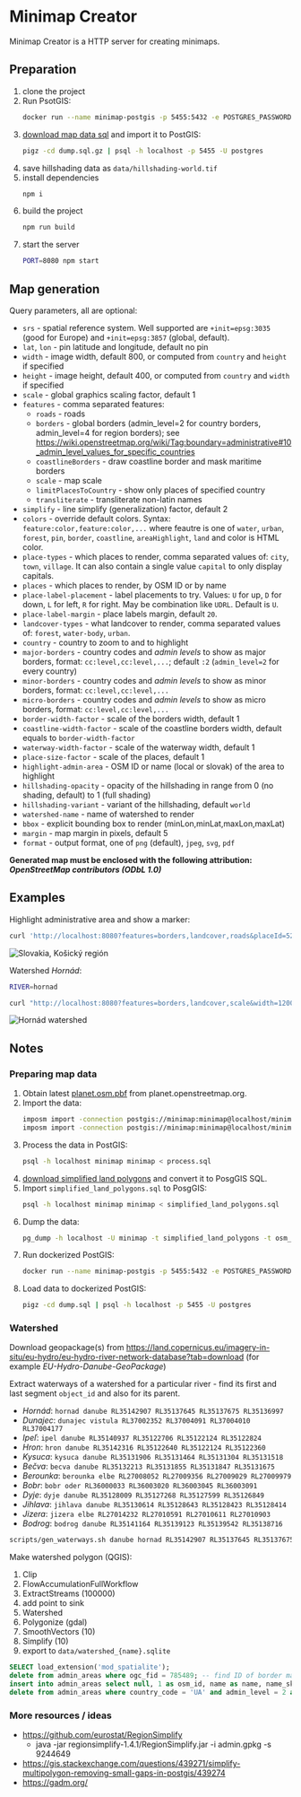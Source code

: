 # Minimap Creator

Minimap Creator is a HTTP server for creating minimaps.

## Preparation

1. clone the project
1. Run PsotGIS:
   ```bash
   docker run --name minimap-postgis -p 5455:5432 -e POSTGRES_PASSWORD=snakeoil -e POSTGRES_HOST_AUTH_METHOD=trust --shm-size=1g -d postgis/postgis
   ```
1. [download map data sql](https://drive.google.com/file/d/1tYwlDJyoi-KHX4szMKMEAAz08iUGuDBk/view?usp=share_link) and import it to PostGIS:
   ```bash
   pigz -cd dump.sql.gz | psql -h localhost -p 5455 -U postgres
1. save hillshading data as `data/hillshading-world.tif`
1. install dependencies
   ```bash
   npm i
   ```
1. build the project
   ```bash
   npm run build
   ```
1. start the server
   ```bash
   PORT=8080 npm start
   ```

## Map generation

Query parameters, all are optional:

- `srs` - spatial reference system. Well supported are `+init=epsg:3035` (good for Europe) and `+init=epsg:3857` (global, default).
- `lat`, `lon` - pin latitude and longitude, default no pin
- `width` - image width, default 800, or computed from `country` and `height` if specified
- `height` - image height, default 400, or computed from `country` and `width` if specified
- `scale` - global graphics scaling factor, default 1
- `features` - comma separated features:
  - `roads` - roads
  - `borders` - global borders (admin_level=2 for country borders, admin_level=4 for region borders); see https://wiki.openstreetmap.org/wiki/Tag:boundary=administrative#10_admin_level_values_for_specific_countries
  - `coastlineBorders` - draw coastline border and mask maritime borders
  - `scale` - map scale
  - `limitPlacesToCountry` - show only places of specified country
  - `transliterate` - transliterate non-latin names
- `simplify` - line simplify (generalization) factor, default 2
- `colors` - override default colors. Syntax: `feature:color,feature:color,...` where feautre is one of `water`, `urban`, `forest`, `pin`, `border`, `coastline`, `areaHighlight`, `land` and color is HTML color.
- `place-types` - which places to render, comma separated values of: `city`, `town`, `village`. It can also contain a single value `capital` to only display capitals.
- `places` - which places to render, by OSM ID or by name
- `place-label-placement` - label placements to try. Values: `U` for up, `D` for down, `L` for left, `R` for right. May be combination like `UDRL`. Default is `U`.
- `place-label-margin` - place labels margin, default `20`.
- `landcover-types` - what landcover to render, comma separated values of: `forest`, `water-body`, `urban`.
- `country` - country to zoom to and to highlight
- `major-borders` - country codes and _admin levels_ to show as major borders, format: `cc:level,cc:level,...`; default `:2` (`admin_level=2` for every country)
- `minor-borders` - country codes and _admin levels_ to show as minor borders, format: `cc:level,cc:level,...`
- `micro-borders` - country codes and _admin levels_ to show as micro borders, format: `cc:level,cc:level,...`
- `border-width-factor` - scale of the borders width, default 1
- `coastline-width-factor` - scale of the coastline borders width, default equals to `border-width-factor`
- `waterway-width-factor` - scale of the waterway width, default 1
- `place-size-factor` - scale of the places, default 1
- `highlight-admin-area` - OSM ID or name (local or slovak) of the area to highlight
- `hillshading-opacity` - opacity of the hillshading in range from 0 (no shading, default) to 1 (full shading)
- `hillshading-variant` - variant of the hillshading, default `world`
- `watershed-name` - name of watershed to render
- `bbox` - explicit bounding box to render (minLon,minLat,maxLon,maxLat)
- `margin` - map margin in pixels, default 5
- `format` - output format, one of `png` (default), `jpeg`, `svg`, `pdf`

**Generated map must be enclosed with the following attribution: _OpenStreetMap contributors (ODbL 1.0)_**

## Examples

Highlight administrative area and show a marker:

```bash
curl 'http://localhost:8080?features=borders,landcover,roads&placeId=522422&country=sk&width=1200&scale=1&margin=20&minor-borders=hu:4,uk:4,at:4,pl:4,sk:4,cz:4&micro-borders=sk:8&place-types=city,town&highlight-admin-area=Ko%C5%A1ick%C3%BD%20kraj&hillshading-opacity=0.5&lat=48.700142&lon=20.891184' | display
```

![Slovakia, Košický región](doc/sample.png)

Watershed _Hornád_:

```bash
RIVER=hornad

curl "http://localhost:8080?features=borders,landcover,scale&width=1200&scale=2&place-size-factor=0.8&margin=20&place-types=city,town&hillshading-opacity=0.5&watershed-name=$RIVER&bbox="`ogrinfo -sql "select st_transform(st_envelope(st_union(geometry)), 4326) from watershed_$RIVER" data/watershed_$RIVER.sqlite watershed_$RIVER | grep Extent | sed -e 's/[^0-9\.]\{1,\}/,/g' | sed -e 's/^.\|.$//g'` | display
```

![Hornád watershed](doc/sample-watershed.png)

## Notes

### Preparing map data

1. Obtain latest [planet.osm.pbf](https://planet.openstreetmap.org/pbf/planet-latest.osm.pbf) from planet.openstreetmap.org.
1. Import the data:
   ```bash
   imposm import -connection postgis://minimap:minimap@localhost/minimap -mapping mapping.yaml -read planet.osm.pbf -write -overwritecache
   imposm import -connection postgis://minimap:minimap@localhost/minimap -mapping mapping.yaml -deployproduction
   ```
1. Process the data in PostGIS:
   ```bash
   psql -h localhost minimap minimap < process.sql
   ```
1. [download simplified land polygons](https://osmdata.openstreetmap.de/download/simplified-land-polygons-complete-3857.zip) and convert it to PosgGIS SQL.
1. Import `simplified_land_polygons.sql` to PosgGIS:
   ```bash
   psql -h localhost minimap minimap < simplified_land_polygons.sql
   ```
1. Dump the data:
   ```bash
   pg_dump -h localhost -U minimap -t simplified_land_polygons -t osm_admin_rels -t border_lines -t admin_borders -t osm_places -t roads -t landcover minimap | pigz > dump.sql.gz
   ```
1. Run dockerized PostGIS:
   ```bash
   docker run --name minimap-postgis -p 5455:5432 -e POSTGRES_PASSWORD=snakeoil -e POSTGRES_HOST_AUTH_METHOD=trust --shm-size=1g -d postgis/postgis
   ```
1. Load data to dockerized PostGIS:
   ```bash
   pigz -cd dump.sql | psql -h localhost -p 5455 -U postgres
   ```
### Watershed

Download geopackage(s) from https://land.copernicus.eu/imagery-in-situ/eu-hydro/eu-hydro-river-network-database?tab=download (for example _EU-Hydro-Danube-GeoPackage_)

Extract waterways of a watershed for a particular river - find its first and last segment `object_id` and also for its parent.

- _Hornád_: `hornad danube RL35142907 RL35137645 RL35137675 RL35136997`
- _Dunajec_: `dunajec vistula RL37002352 RL37004091 RL37004010 RL37004177`
- _Ipeľ_: `ipel danube RL35140937 RL35122706 RL35122124 RL35122824`
- _Hron_: `hron danube RL35142316 RL35122640 RL35122124 RL35122360`
- _Kysuca_: `kysuca danube RL35131906 RL35131464 RL35131304 RL35131518`
- _Bečva_: `becva danube RL35132213 RL35131855 RL35131847 RL35131675`
- _Berounka_: `berounka elbe RL27008052 RL27009356 RL27009029 RL27009979`
- _Bobr_: `bobr oder RL36000033 RL36003020 RL36003045 RL36003091`
- _Dyje_: `dyje danube RL35128009 RL35127268 RL35127599 RL35126849`
- _Jihlava_: `jihlava danube RL35130614 RL35128643 RL35128423 RL35128414`
- _Jizera_: `jizera elbe RL27014232 RL27010591 RL27010611 RL27010903`
- _Bodrog_: `bodrog danube RL35141164 RL35139123 RL35139542 RL35138716`

```bash
scripts/gen_waterways.sh danube hornad RL35142907 RL35137645 RL35137675 RL35136997
```

Make watershed polygon (QGIS):

1. Clip
1. FlowAccumulationFullWorkflow
1. ExtractStreams (100000)
1. add point to sink
1. Watershed
1. Polygonize (gdal)
1. SmoothVectors (10)
1. Simplify (10)
1. export to `data/watershed_{name}.sqlite`

```sql
SELECT load_extension('mod_spatialite');
delete from admin_areas where ogc_fid = 785489; -- find ID of border making Krym Russian
insert into admin_areas select null, 1 as osm_id, name as name, name_sk, admin_level, country_code, st_union(geometry) as geometry from admin_areas where country_code = 'UA' and admin_level = 2 group by country_code;
delete from admin_areas where country_code = 'UA' and admin_level = 2 and osm_id <> 1;
```

### More resources / ideas

- https://github.com/eurostat/RegionSimplify
  - java -jar regionsimplify-1.4.1/RegionSimplify.jar -i admin.gpkg -s 9244649
- https://gis.stackexchange.com/questions/439271/simplify-multipolygon-removing-small-gaps-in-postgis/439274
- https://gadm.org/

